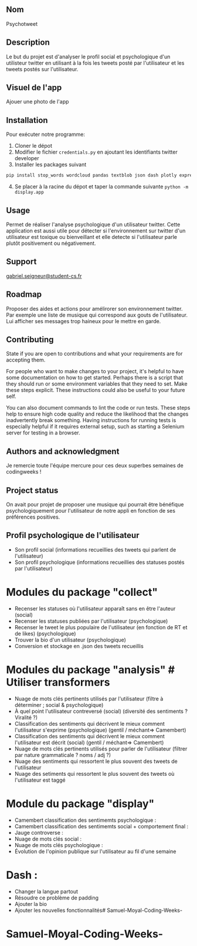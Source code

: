 ## Nom
Psychotweet

## Description
Le but du projet est d'analyser le profil social et psychologique d'un utilisteur twitter en utilisant à la fois les tweets posté par l'utilisateur et les tweets postés sur l'utilisateur.

## Visuel de l'app
Ajouer une photo de l'app

## Installation
Pour exécuter notre programme:
1. Cloner le dépot
2. Modifier le fichier `credentials.py` en ajoutant les identifiants twitter developer
3. Installer les packages suivant
```bash
pip install stop_words wordcloud pandas textblob json dash plotly express graph objects
```
4. Se placer à la racine du dépot et taper la commande suivante `python -m display.app`

## Usage
Permet de réaliser l'analyse psychologique d'un utilisateur twitter. Cette application est aussi utile pour détecter si l'environnement sur twitter d'un utilisateur est toxique ou bienveillant et elle detecte si l'utilisateur parle plutôt positivement ou négativement.

## Support
gabriel.seigneur@student-cs.fr

## Roadmap
Proposer des aides et actions pour amélirorer son environnement twitter. Par exemple une liste de musique qui correspond aux gouts de l'utilisateur. Lui afficher ses messages trop haineux pour le mettre en garde.

## Contributing
State if you are open to contributions and what your requirements are for accepting them.

For people who want to make changes to your project, it's helpful to have some documentation on how to get started. Perhaps there is a script that they should run or some environment variables that they need to set. Make these steps explicit. These instructions could also be useful to your future self.

You can also document commands to lint the code or run tests. These steps help to ensure high code quality and reduce the likelihood that the changes inadvertently break something. Having instructions for running tests is especially helpful if it requires external setup, such as starting a Selenium server for testing in a browser.

## Authors and acknowledgment
Je remercie toute l'équipe mercure pour ces deux superbes semaines de codingweeks !


## Project status
On avait pour projet de proposer une musique qui pourrait être bénéfique psychologiquement pour l'utilisateur de notre appli en fonction de ses préférences positives. 

## Profil psychologique de l'utilisateur

+ Son profil social (informations recueillies des tweets qui parlent de l'utilisateur)
+ Son profil psychologique (informations recueillies des statuses postés par l'utilisateur)

# Modules du package "collect"
+ Recenser les statuses où l'utilisateur apparaît sans en être l'auteur (social) 
+ Recenser les statuses publiées par l'utilisateur (psychologique) 
+ Recenser le tweet le plus populaire de l'utilisateur (en fonction de RT et de likes) (psychologique) 
+ Trouver la bio d'un utilisateur (psychologique) 
+ Conversion et stockage en .json des tweets recueillis

# Modules du package "analysis"          # Utiliser transformers
+ Nuage de mots clés pertinents utilisés par l'utilisateur (filtre à déterminer ; social & psychologique) 
+ À quel point l'utilisateur contreversé (social) (diversité des sentiments ? Viralité ?) 
+ Classification des sentiments qui décrivent le mieux comment l'utilisateur s'exprime (psychologique) (gentil / méchant=> Camembert) 
+ Classification des sentiments qui décrivent le mieux comment l'utilisateur est décrit (social) (gentil / méchant=> Camembert) 
+ Nuage de mots clés pertinents utilisés pour parler de l'utilisateur (filtrer par nature grammaticale ? noms / adj ?) 
+ Nuage des sentiments qui ressortent le plus souvent des tweets de l'utilisateur 
+ Nuage des setiments qui ressortent le plus  souvent des tweets où l'utilisateur est taggé 

# Module du package "display"
+ Camembert classification des sentimemts psychologique :
+ Camembert classification des sentimemts social + comportement final :
+ Jauge controverse :
+ Nuage de mots clés social :
+ Nuage de mots clés psychologique :
+ Évolution de l'opinion publique sur l'utilisateur au fil d'une semaine 


# Dash :
+ Changer la langue partout
+ Résoudre ce problème de padding
+ Ajouter la bio
+ Ajouter les nouvelles fonctionnalités# Samuel-Moyal-Coding-Weeks-
# Samuel-Moyal-Coding-Weeks-

